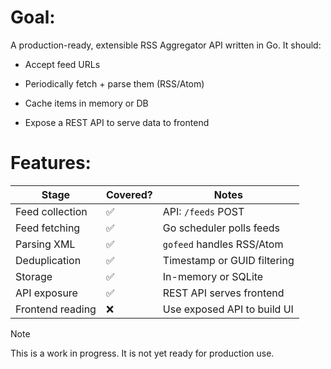 # Goal:
A production-ready, extensible RSS Aggregator API written in Go. It should:

- Accept feed URLs

- Periodically fetch + parse them (RSS/Atom)

- Cache items in memory or DB

- Expose a REST API to serve data to frontend


# Features:

| Stage            | Covered? | Notes                       |
| ---------------- | -------- | --------------------------- |
| Feed collection  | ✅        | API: `/feeds` POST |
| Feed fetching    | ✅        | Go scheduler polls feeds    |
| Parsing XML      | ✅        | `gofeed` handles RSS/Atom   |
| Deduplication    | ✅        | Timestamp or GUID filtering |
| Storage          | ✅        | In-memory or SQLite         |
| API exposure     | ✅        | REST API serves frontend    |
| Frontend reading | ❌        | Use exposed API to build UI |


> [!NOTE]
> This is a work in progress. It is not yet ready for production use.
